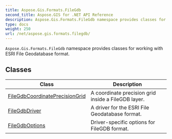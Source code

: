 ```yaml
---
title: Aspose.Gis.Formats.FileGdb
second_title: Aspose.GIS for .NET API Reference
description: Aspose.Gis.Formats.FileGdb namespace provides classes for working with ESRI File Geodatabase format
type: docs
weight: 250
url: /net/aspose.gis.formats.filegdb/
---
```

`Aspose.Gis.Formats.FileGdb` namespace provides classes for working with ESRI File Geodatabase format.

## Classes

| Class | Description |
| --- | --- |
| [FileGdbCoordinatePrecisionGrid](./filegdbcoordinateprecisiongrid/) | A coordinate precision grid inside a FileGDB layer. |
| [FileGdbDriver](./filegdbdriver/) | A driver for the ESRI File Geodatabase format. |
| [FileGdbOptions](./filegdboptions/) | Driver-specific options for FileGDB format. |


